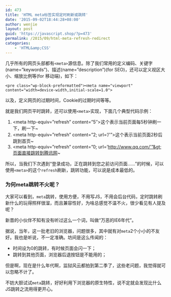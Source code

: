 ```yaml
---
id: 473
title: 'HTML meta标签实现定时刷新或跳转'
date: '2015-09-02T18:44:28+08:00'
author: wenjie
layout: post
guid: 'https://javascript.shop/?p=473'
permalink: /2015/09/html-meta-refresh-redirect
categories:
    - 'HTML&amp;CSS'
---
```


几乎所有的网页头部都有`<meta>`源信息。除了我们常用的定义编码、关键字(name=”keywords”)、描述(name=”description”)(for SEO)，还可以定义视区大小、缩放比例等(for 移动端)，如下：

```
<pre class="wp-block-preformatted"><meta name="viewport" content="width=device-width,initial-scale=1.0">
```

以及，定义网页的过期时间，Cookie的过期时间等等。

就是我们网页平时跳转，还可以使用`<meta>`实现，下面几个典型代码示例：

1. &lt;meta http-equiv=”refresh” content=”5″&gt;这个表示当前页面每5秒钟刷一下，刷一下~
2. &lt;meta http-equiv=”refresh” content=”2; url=’/'”&gt;这个表示当前页面2秒后跳到首页~
3. &lt;meta http-equiv=”refresh” content=”0; url=’http://www.qq.com/'”&gt;页面直接跳转到腾讯网~

所以，当我们下次遇到“登录成功，正在跳转到您之前访问页面……”的时候，可以使用`<meta>`的这个`refresh`刷新，跳转功能，可以说是成本最低的。

### 为何meta跳转不火呢？

大家可以看到，`meta`跳转，使用方便，不用写JS，不用会后台代码，定时跳转刷新什么的玩得照样很溜，而且兼容性好，为啥总感觉不温不火，很少看见有人提及呢？

新晋的小伙伴不知有没有听过这么一个词，叫做“万恶的IE6年代”。

据说，当年，这一批老旧的浏览器，问题很多，其中就有对`meta`2个小小的不友好。我也是听说，不一定准确。坊间是这么传闻的：

- 时间设为0的跳转，有时候页面会闪一下；
- 跳转到其他页面，浏览器后退按钮是不能用的；

但是啊，现在是什么年代啊，监狱风云都拍到第二季了，这些老问题，我觉得就可以忽略不计了。

不妨大胆试试`meta`跳转，好好利用下浏览器的原生特性，说不定就会发现比什么JS跳转之流用得更开心。